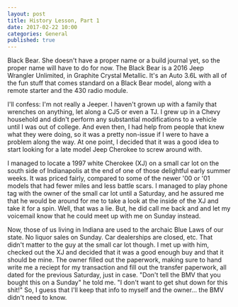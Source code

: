 ```yaml
---
layout: post
title: History Lesson, Part 1
date: 2017-02-22 10:00
categories: General
published: true
---
```

Black Bear. She doesn't have a proper name or a build journal yet, so the proper name will have to do for now. The Black Bear is a 2016 Jeep Wrangler Unlimited, in Graphite Crystal Metallic. It's an Auto 3.6L with all of the fun stuff that comes standard on a Black Bear model, along with a remote starter and the 430 radio module.

I'll confess: I'm not really a Jeeper. I haven't grown up with a family that wrenches on anything, let along a CJ5 or even a TJ. I grew up in a Chevy household and didn't perform any substantial modifications to a vehicle until I was out of college. And even then, I had help from people that knew what they were doing, so it was a pretty non-issue if I were to have a problem along the way. At one point, I decided that it was a good idea to start looking for a late model Jeep Cherokee to screw around with.

I managed to locate a 1997 white Cherokee (XJ) on a small car lot on the south side of Indianapolis at the end of one of those delightful early summer weeks. It was priced fairly, compared to some of the newer '00 or '01 models that had fewer miles and less battle scars. I managed to play phone tag with the owner of the small car lot until a Saturday, and he assured me that he would be around for me to take a look at the inside of the XJ and take it for a spin. Well, that was a lie. But, he did call me back and and let my voicemail know that he could meet up with me on Sunday instead.

Now, those of us living in Indiana are used to the archaic Blue Laws of our state. No liquor sales on Sunday. Car dealerships are closed, etc. That didn't matter to the guy at the small car lot though. I met up with him, checked out the XJ and decided that it was a good enough buy and that it should be mine. The owner filled out the paperwork, making sure to hand write me a reciept for my transaction and fill out the transfer paperwork, all dated for the previous Saturday, just in case. "Don't tell the BMV that you bought this on a Sunday" he told me. "I don't want to get shut down for this shit!" So, I guess that I'll keep that info to myself and the owner... the BMV didn't need to know.
